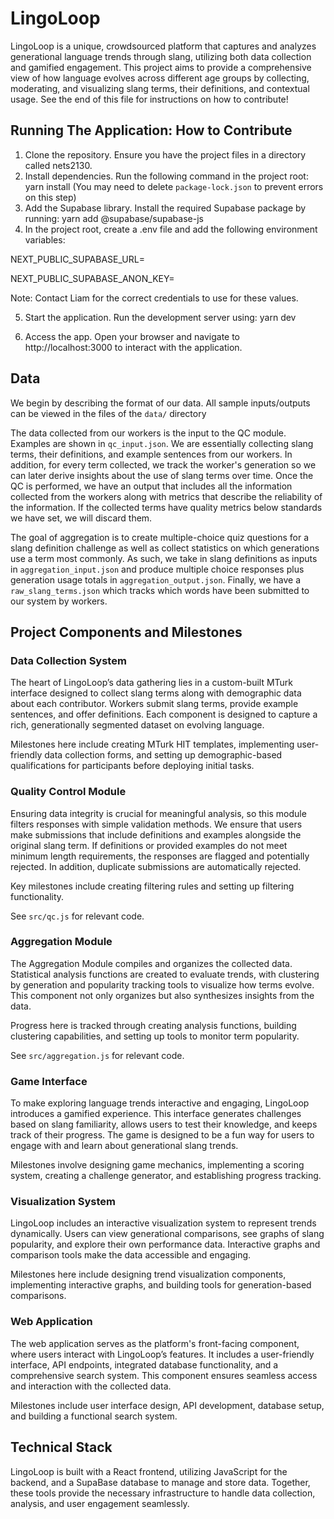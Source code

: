 # LingoLoop

LingoLoop is a unique, crowdsourced platform that captures and analyzes generational language trends through slang, utilizing both data collection and gamified engagement. This project aims to provide a comprehensive view of how language evolves across different age groups by collecting, moderating, and visualizing slang terms, their definitions, and contextual usage. See the end of this file for instructions on how to contribute!

## Running The Application: How to Contribute

1. Clone the repository. Ensure you have the project files in a directory called nets2130.
2. Install dependencies. Run the following command in the project root: yarn install (You may need to delete `package-lock.json` to prevent errors on this step)
3. Add the Supabase library. Install the required Supabase package by running: yarn add @supabase/supabase-js  
4. In the project root, create a .env file and add the following environment variables:

NEXT_PUBLIC_SUPABASE_URL=<your-supabase-url>  

NEXT_PUBLIC_SUPABASE_ANON_KEY=<your-anon-key> 

Note: Contact Liam for the correct credentials to use for these values.

5. Start the application. Run the development server using: yarn dev
   
6. Access the app. Open your browser and navigate to http://localhost:3000 to interact with the application.
## Data

We begin by describing the format of our data. All sample inputs/outputs can be viewed in the files of the `data/` directory

The data collected from our workers is the input to the QC module. Examples are shown in `qc_input.json`. We are essentially collecting slang terms, their definitions, and example sentences from our workers. In addition, for every term collected, we track the worker's generation so we can later derive insights about the use of slang terms over time. Once the QC is performed, we have an output that includes all the information collected from the workers along with metrics that describe the reliability of the information. If the collected terms have quality metrics below standards we have set, we will discard them.

The goal of aggregation is to create multiple-choice quiz questions for a slang definition challenge as well as collect statistics on which generations use a term most commonly. As such, we take in slang definitions as inputs in `aggregation_input.json` and produce multiple choice responses plus generation usage totals in `aggregation_output.json`. Finally, we have a `raw_slang_terms.json` which tracks which words have been submitted to our system by workers.

## Project Components and Milestones

### Data Collection System

The heart of LingoLoop’s data gathering lies in a custom-built MTurk interface designed to collect slang terms along with demographic data about each contributor. Workers submit slang terms, provide example sentences, and offer definitions. Each component is designed to capture a rich, generationally segmented dataset on evolving language.

Milestones here include creating MTurk HIT templates, implementing user-friendly data collection forms, and setting up demographic-based qualifications for participants before deploying initial tasks.

### Quality Control Module

Ensuring data integrity is crucial for meaningful analysis, so this module filters responses with simple validation methods. We ensure that users make submissions that include definitions and examples alongside the original slang term. If definitions or provided examples do not meet minimum length requirements, the responses are flagged and potentially rejected. In addition, duplicate submissions are automatically rejected.

Key milestones include creating filtering rules and setting up filtering functionality.

See `src/qc.js` for relevant code.

### Aggregation Module

The Aggregation Module compiles and organizes the collected data. Statistical analysis functions are created to evaluate trends, with clustering by generation and popularity tracking tools to visualize how terms evolve. This component not only organizes but also synthesizes insights from the data.

Progress here is tracked through creating analysis functions, building clustering capabilities, and setting up tools to monitor term popularity.

See `src/aggregation.js` for relevant code.

### Game Interface

To make exploring language trends interactive and engaging, LingoLoop introduces a gamified experience. This interface generates challenges based on slang familiarity, allows users to test their knowledge, and keeps track of their progress. The game is designed to be a fun way for users to engage with and learn about generational slang trends.

Milestones involve designing game mechanics, implementing a scoring system, creating a challenge generator, and establishing progress tracking.

### Visualization System

LingoLoop includes an interactive visualization system to represent trends dynamically. Users can view generational comparisons, see graphs of slang popularity, and explore their own performance data. Interactive graphs and comparison tools make the data accessible and engaging.

Milestones here include designing trend visualization components, implementing interactive graphs, and building tools for generation-based comparisons.

### Web Application

The web application serves as the platform's front-facing component, where users interact with LingoLoop’s features. It includes a user-friendly interface, API endpoints, integrated database functionality, and a comprehensive search system. This component ensures seamless access and interaction with the collected data.

Milestones include user interface design, API development, database setup, and building a functional search system.

## Technical Stack

LingoLoop is built with a React frontend, utilizing JavaScript for the backend, and a SupaBase database to manage and store data. Together, these tools provide the necessary infrastructure to handle data collection, analysis, and user engagement seamlessly.

